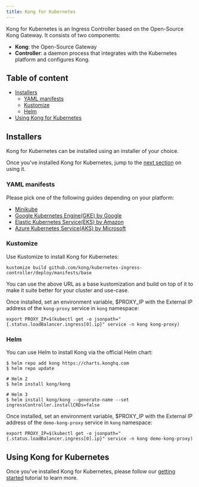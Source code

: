 ```yaml
---
title: Kong for Kubernetes
---
```


Kong for Kubernetes is an Ingress Controller based on the
Open-Source Kong Gateway. It consists of two components:

- **Kong**: the Open-Source Gateway
- **Controller**: a daemon process that integrates with the
  Kubernetes platform and configures Kong.

## Table of content

- [Installers](#installers)
    - [YAML manifests](#yaml-manifests)
    - [Kustomize](#kustomize)
    - [Helm](#helm)
- [Using Kong for Kubernetes](#using-kong-for-kubernetes)

## Installers

Kong for Kubernetes can be installed using an installer of
your choice.

Once you've installed Kong for Kubernetes,
jump to the [next section](#using-kong-for-kubernetes)
on using it.

### YAML manifests

Please pick one of the following guides depending on your platform:

- [Minikube](minikube.md)
- [Google Kubernetes Engine(GKE) by Google](gke.md)
- [Elastic Kubernetes Service(EKS) by Amazon](eks.md)
- [Azure Kubernetes Service(AKS) by Microsoft](aks.md)

### Kustomize

Use Kustomize to install Kong for Kubernetes:

```
kustomize build github.com/kong/kubernetes-ingress-controller/deploy/manifests/base
```

You can use the above URL as a base kustomization and build on top of it
to make it suite better for your cluster and use-case.

Once installed, set an environment variable, $PROXY_IP with the External IP address of
the `kong-proxy` service in `kong` namespace:

```
export PROXY_IP=$(kubectl get -o jsonpath="{.status.loadBalancer.ingress[0].ip}" service -n kong kong-proxy)
```

### Helm

You can use Helm to install Kong via the official Helm chart:

```
$ helm repo add kong https://charts.konghq.com
$ helm repo update

# Helm 2
$ helm install kong/kong

# Helm 3
$ helm install kong/kong --generate-name --set ingressController.installCRDs=false
```

Once installed, set an environment variable, $PROXY_IP with the External IP address of
the `demo-kong-proxy` service in `kong` namespace:

```
export PROXY_IP=$(kubectl get -o jsonpath="{.status.loadBalancer.ingress[0].ip}" service -n kong demo-kong-proxy)
```

## Using Kong for Kubernetes

Once you've installed Kong for Kubernetes, please follow our
[getting started](../guides/getting-started.md) tutorial to learn more.
